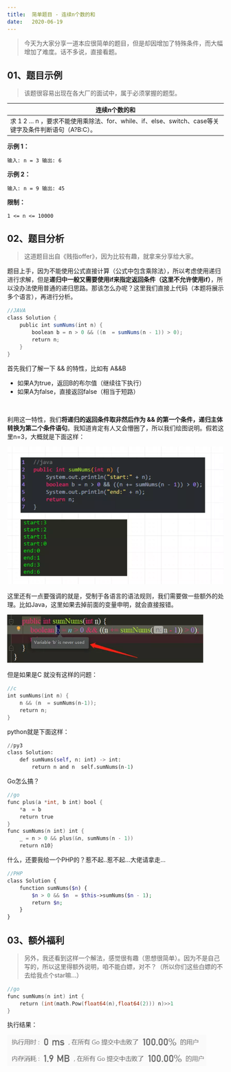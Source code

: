 ```yaml
---
title:	简单题目 - 连续n个数的和
date:	2020-06-19
---
```


> 今天为大家分享一道本应很简单的题目，但是却因增加了特殊条件，而大幅增加了难度。话不多说，直接看题。

## 01、题目示例

> 该题很容易出现在各大厂的面试中，属于必须掌握的题型。

| 连续n个数的和                                                |
| ------------------------------------------------------------ |
| 求 1 2 ... n ，要求不能使用乘除法、for、while、if、else、switch、case等关键字及条件判断语句（A?B:C）。 |

**示例 1：**

```
输入: n = 3 输出: 6
```

**示例 2：**

```
输入: n = 9 输出: 45
```

**限制：**

```
1 <= n <= 10000
```

## 02、题目分析

> 这道题目出自《贱指offer》，因为比较有趣，就拿来分享给大家。

题目上手，因为不能使用公式直接计算（公式中包含乘除法），所以考虑使用递归进行求解，但是**递归中一般又需要使用if来指定返回条件（这里不允许使用if）**，所以没办法使用普通的递归思路。那该怎么办呢？这里我们直接上代码（本题将展示多个语言），再进行分析。

```java
//JAVA
class Solution {
    public int sumNums(int n) {
        boolean b = n > 0 && ((n  = sumNums(n - 1)) > 0);
        return n;
    }
}
```

首先我们了解一下 && 的特性，比如有 A&&B

- 如果A为true，返回B的布尔值（继续往下执行）
- 如果A为false，直接返回false（相当于短路）

<br/>

利用这一特性，我们**将递归的返回条件取非然后作为 && 的第一个条件，递归主体转换为第二个条件语句**。我知道肯定有人又会懵圈了，所以我们绘图说明。假若这里n=3，大概就是下面这样：

<img src="./15/1.jpg" alt="PNG" style="zoom: 67%;" />

这里还有一点要强调的就是，受制于各语言的语法规则，我们需要做一些额外的处理。比如Java，这里如果去掉前面的变量申明，就会直接报错。

<img src="./15/2.jpg" alt="PNG" style="zoom: 80%;" />

但是如果是C  就没有这样的问题：

```c
//c  
int sumNums(int n) {
    n && (n  = sumNums(n-1));
    return n;
}
```

python就是下面这样：

```python
//py3
class Solution:
    def sumNums(self, n: int) -> int:
        return n and n  self.sumNums(n-1)
```

Go怎么搞？

```go
//go 
func plus(a *int, b int) bool { 
    *a  = b 
    return true 
} 
func sumNums(n int) int {
    _ = n > 0 && plus(&n, sumNums(n - 1)) 
    return n10}
```

什么，还要我给一个PHP的？惹不起..惹不起...大佬请拿走...

```php
//PHP
class Solution {
    function sumNums($n) {
        $n > 0 && $n  = $this->sumNums($n - 1);
        return $n;
    }
}
```

## 03、额外福利

> 另外，我还看到这样一个解法，感觉很有趣（思想很简单）。因为不是自己写的，所以这里得额外说明，咱不能白嫖，对不？（所以你们这些白嫖的不去给我点个star嘛...）

```go
//go
func sumNums(n int) int {
    return (int(math.Pow(float64(n),float64(2))) n)>>1
}
```

执行结果：

<img src="./15/3.jpg" alt="PNG" style="zoom: 80%;" />